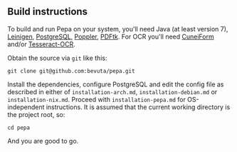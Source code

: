 ## Build instructions

To build and run Pepa on your system, you'll need Java (at least
version 7), [Leinigen](https://github.com/technomancy/leiningen/),
[PostgreSQL](http://www.postgresql.org/),
[Poppler](http://poppler.freedesktop.org/),
[PDFtk](http://www.pdfhacks.com/pdftk). For OCR you'll need
[CuneiForm](https://launchpad.net/cuneiform-linux) and/or
[Tesseract-OCR](https://code.google.com/p/tesseract-ocr/).

Obtain the source via `git` like this:

    git clone git@github.com:bevuta/pepa.git

Install the dependencies, configure PostgreSQL and edit the config
file as described in either of `installation-arch.md`,
`installation-debian.md` or `installation-nix.md`.  Proceed with
`installation-pepa.md` for OS-independent instructions.  It is assumed
that the current working directory is the project root, so:

    cd pepa

And you are good to go.
